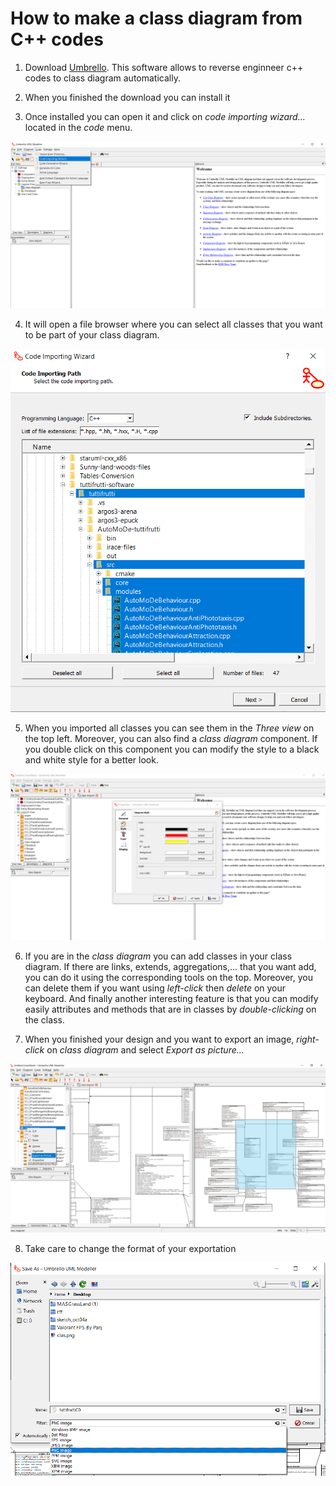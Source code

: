 # How to make a class diagram from C++ codes

1. Download [Umbrello](https://umbrello.kde.org/installation.php).
   This software allows to reverse enginneer c++ codes to class diagram automatically.

2. When you finished the download you can install it

3. Once installed you can open it and click on _code importing wizard..._ located in the _code_ menu.

![Image](pictureSteps/u5.png)

4. It will open a file browser where you can select all classes that you want to be part of your class diagram.

![Image](pictureSteps/u6.png)

5. When you imported all classes you can see them in the _Three view_ on the top left. Moreover, you can also find a _class diagram_ component. If you double click on this component you can modify the style to a black and white style for a better look.

![Image](pictureSteps/u7.png)

6. If you are in the _class diagram_ you can add classes in your class diagram. If there are links, extends, aggregations,... that you want add, you can do it using the corresponding tools on the top. Moreover, you can delete them if you want using _left-click_ then _delete_ on your keyboard. And finally another interesting feature is that you can modify easily attributes and methods that are in classes by _double-clicking_ on the class.

7. When you finished your design and you want to export an image, _right-click_ on _class diagram_ and select _Export as picture..._

![Image](pictureSteps/u8.png)

8. Take care to change the format of your exportation

![Image](pictureSteps/u9.png)
